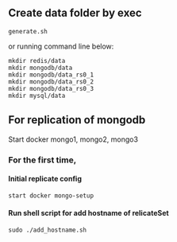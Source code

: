## Create data folder by exec
```
generate.sh
```
or running command line below:
```
mkdir redis/data
mkdir mongodb/data
mkdir mongodb/data_rs0_1
mkdir mongodb/data_rs0_2
mkdir mongodb/data_rs0_3
mkdir mysql/data
```

## For replication of mongodb
Start docker mongo1, mongo2, mongo3

### For the first time, 
#### Initial replicate config
```
start docker mongo-setup

```
#### Run shell script for add hostname of relicateSet
```
sudo ./add_hostname.sh
```